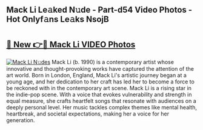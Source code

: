 ## Mack Li Le𝚊ked N𝚞de - Part-d54 Video Photos - Hot Onlyf𝚊ns Le𝚊ks NsojB

# <h2><a href="http://ab57035.deff.icu/?id=Mack+Li">🔗 New 👉🔴 Mack Li VIDEO Photos</a></h2>

[![Mack Li N𝚞des](https://i.imgur.com/rIISA9y.gif)](http://ab57035.deff.icu/?id=Mack+Li)
Mack Li (b. 1990) is a contemporary artist whose innovative and thought-provoking works have captured the attention of the art world. Born in London, England, Mack Li's artistic journey began at a young age, and her dedication to her craft has led her to become a force to be reckoned with in the contemporary art scene. Mack Li is a rising star in the indie-pop scene. With a voice that evokes vulnerability and strength in equal measure, she crafts heartfelt songs that resonate with audiences on a deeply personal level. Her music tackles complex themes like mental health, heartbreak, and societal expectations, making her a voice for her generation.
